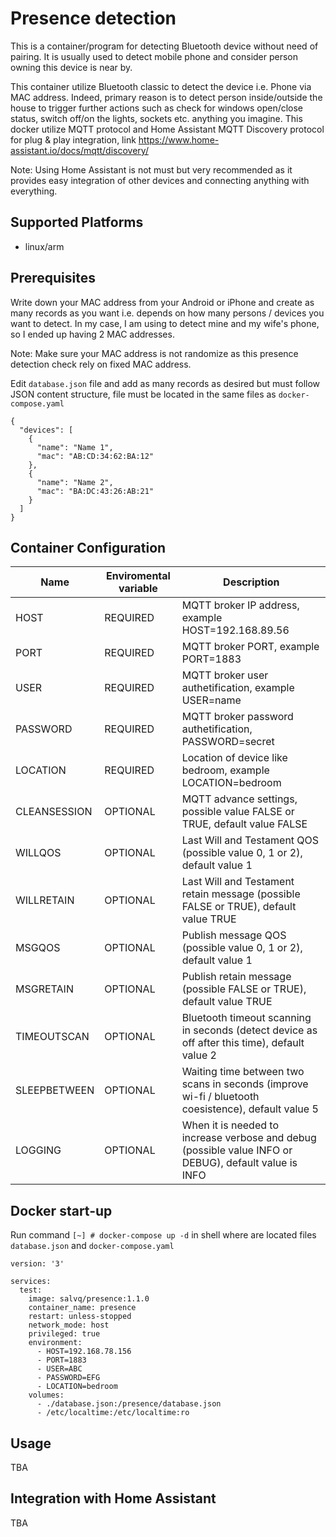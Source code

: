 # Presence detection

This is a container/program for detecting Bluetooth device without need of pairing. It is usually used to detect mobile phone and consider person owning this device is near by.

This container utilize Bluetooth classic to detect the device i.e. Phone via MAC address. Indeed, primary reason is to detect person inside/outside the house to trigger further actions such as check for windows open/close status, switch off/on the lights, sockets etc. anything you imagine. This docker utilize MQTT protocol and Home Assistant MQTT Discovery protocol for plug & play integration, link https://www.home-assistant.io/docs/mqtt/discovery/

Note: Using Home Assistant is not must but very recommended as it provides easy integration of other devices and connecting anything with everything.

## Supported Platforms

* linux/arm

## Prerequisites

Write down your MAC address from your Android or iPhone and create as many records as you want i.e. depends on how many persons / devices you want to detect. In my case, I am using to detect mine and my wife's phone, so I ended up having 2 MAC addresses.

Note: Make sure your MAC address is not randomize as this presence detection check rely on fixed MAC address.

Edit `database.json` file and add as many records as desired but must follow JSON content structure, file must be located in the same files as `docker-compose.yaml`

```
{
  "devices": [
    {
      "name": "Name 1",
      "mac": "AB:CD:34:62:BA:12"
    },
    {
      "name": "Name 2",
      "mac": "BA:DC:43:26:AB:21"
    }
  ]
}       
```

## Container Configuration

| Name         | Enviromental variable | Description                                                                      |
| ------------ | ----------------------|--------------------------------------------------------------------------------- |
| HOST         | REQUIRED              | MQTT broker IP address, example HOST=192.168.89.56                       |
| PORT         | REQUIRED              | MQTT broker PORT, example PORT=1883                       |
| USER         | REQUIRED              | MQTT broker user authetification, example USER=name                       |
| PASSWORD     | REQUIRED              | MQTT broker password authetification, PASSWORD=secret                       |
| LOCATION     | REQUIRED              | Location of device like bedroom, example LOCATION=bedroom |
| CLEANSESSION | OPTIONAL              | MQTT advance settings, possible value FALSE or TRUE, default value FALSE                       |
| WILLQOS      | OPTIONAL              | Last Will and Testament QOS (possible value 0, 1 or 2), default value 1                       |
| WILLRETAIN   | OPTIONAL              | Last Will and Testament retain message (possible FALSE or TRUE), default value TRUE                       |
| MSGQOS       | OPTIONAL              | Publish message QOS (possible value 0, 1 or 2), default value 1                       |
| MSGRETAIN    | OPTIONAL              | Publish retain message (possible FALSE or TRUE), default value TRUE                       |
| TIMEOUTSCAN  | OPTIONAL              | Bluetooth timeout scanning in seconds (detect device as off after this time), default value 2  |
| SLEEPBETWEEN | OPTIONAL              | Waiting time between two scans in seconds (improve wi-fi / bluetooth coesistence), default value 5                       |
| LOGGING      | OPTIONAL              | When it is needed to increase verbose and debug (possible value INFO or DEBUG), default value is INFO |

## Docker start-up

Run command `[~] # docker-compose up -d` in shell where are located files `database.json` and `docker-compose.yaml`

```
version: '3'

services:
  test:
    image: salvq/presence:1.1.0
    container_name: presence
    restart: unless-stopped
    network_mode: host
    privileged: true
    environment:
      - HOST=192.168.78.156
      - PORT=1883
      - USER=ABC
      - PASSWORD=EFG
      - LOCATION=bedroom
    volumes:
      - ./database.json:/presence/database.json
      - /etc/localtime:/etc/localtime:ro
```

## Usage

TBA

## Integration with Home Assistant

TBA
